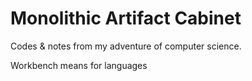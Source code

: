 # Monolithic Artifact Cabinet
Codes & notes from my adventure of computer science.

Workbench means for languages

